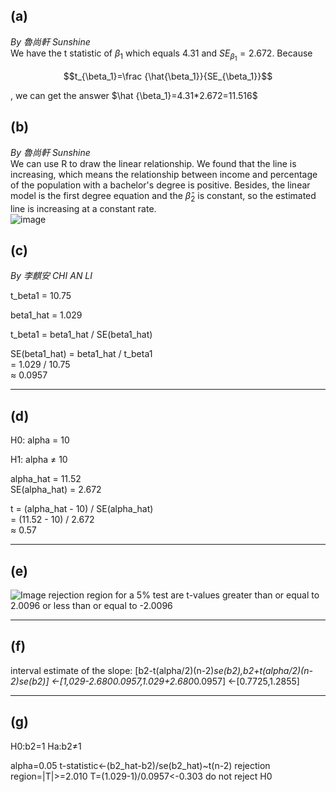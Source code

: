 ## (a)

*By 魯尚軒 Sunshine*  
We have the t statistic of $\beta_1$ which equals 4.31 and $SE_{\beta_1}=2.672$. Because  
```math
t_{\beta_1}=\frac {\hat{\beta_1}}{SE_{\beta_1}}
```
, we can get the answer $\hat {\beta_1}=4.31*2.672=11.516$ 

## (b)

*By 魯尚軒 Sunshine*  
We can use R to draw the linear relationship. We found that the line is increasing, which means the relationship between income and percentage of the population with a bachelor's degree is positive. Besides, the linear model is the first degree equation and the $\hat \beta_2$ is constant, so the estimated line is increasing at a constant rate.  
![image](https://github.com/user-attachments/assets/6f1acb08-abd6-496b-8a1b-98170346f9db)


## (c) 
*By 李麒安 CHI AN LI*  

t_beta1 = 10.75  

beta1_hat = 1.029  
 
t_beta1 = beta1_hat / SE(beta1_hat)  

SE(beta1_hat) = beta1_hat / t_beta1  
              = 1.029 / 10.75  
              ≈ 0.0957

---
## (d) 
H0: alpha = 10   

H1: alpha ≠ 10  

alpha_hat = 11.52  
SE(alpha_hat) = 2.672  

t = (alpha_hat - 10) / SE(alpha_hat)  
  = (11.52 - 10) / 2.672  
  ≈ 0.57

---
## (e)
![Image](https://github.com/user-attachments/assets/7ab286c1-8028-46f6-a37d-ae642584194f)
rejection region for a 5% test are t-values greater than or equal to 2.0096 or less than or equal to -2.0096

---
## (f)
interval estimate of the slope:
[b2-t(alpha/2)(n-2)*se(b2),b2+t(alpha/2)(n-2)*se(b2)]
<-[1,029-2.680*0.0957,1.029+2.680*0.0957]
<-[0.7725,1.2855]

---
## (g)
H0:b2=1
Ha:b2≠1

alpha=0.05
t-statistic<-(b2_hat-b2)/se(b2_hat)~t(n-2)
rejection region=|T|>=2.010
T=(1.029-1)/0.0957<-0.303
do not reject H0
  
